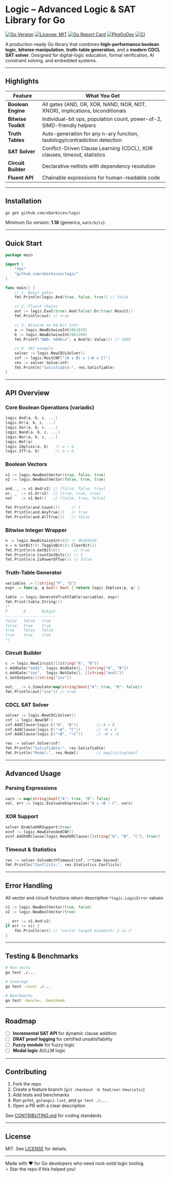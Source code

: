 # Logic – Advanced Logic & SAT Library for Go

[![Go Version](https://img.shields.io/badge/Go-1.18+-00ADD8.svg)](https://golang.org/)
[![License: MIT](https://img.shields.io/badge/License-MIT-yellow.svg)](https://opensource.org/licenses/MIT)
[![Go Report Card](https://goreportcard.com/badge/github.com/xDarkicex/logic)](https://goreportcard.com/report/github.com/xDarkicex/logic)
[![PkgGoDev](https://pkg.go.dev/badge/github.com/xDarkicex/logic.svg)](https://pkg.go.dev/github.com/xDarkicex/logic)
[![CI](https://github.com/xDarkicex/logic/actions/workflows/ci.yml/badge.svg)](https://github.com/xDarkicex/logic/actions)

A production-ready Go library that combines **high-performance boolean logic**, **bitwise manipulation**, **truth-table generation**, and a **modern CDCL SAT solver**. Designed for digital-logic education, formal verification, AI constraint solving, and embedded systems.

---

## Highlights

| Feature | What You Get |
|---------|--------------|
| **Boolean Engine** | All gates (AND, OR, XOR, NAND, NOR, NOT, XNOR), implications, biconditionals |
| **Bitwise Toolkit** | Individual-bit ops, population count, power-of-2, SIMD-friendly helpers |
| **Truth Tables** | Auto-generation for any n-ary function, tautology/contradiction detection |
| **SAT Solver** | Conflict-Driven Clause Learning (CDCL), XOR clauses, timeout, statistics |
| **Circuit Builder** | Declarative netlists with dependency resolution |
| **Fluent API** | Chainable expressions for human-readable code |

---

## Installation

```bash
go get github.com/xDarkicex/logic
```

Minimum Go version: **1.18** (generics, `math/bits`).

---

## Quick Start

```go
package main

import (
    "fmt"
    "github.com/xDarkicex/logic"
)

func main() {
    // 1. Basic gates
    fmt.Println(logic.And(true, false, true)) // false

    // 2. Fluent chains
    out := logic.Eval(true).And(false).Or(true).Result()
    fmt.Println(out) // true

    // 3. Bitwise on 64-bit ints
    a := logic.NewBitwiseInt(0b1010)
    b := logic.NewBitwiseInt(0b1100)
    fmt.Printf("AND: %04b\n", a.And(b).Value()) // 1000

    // 4. SAT example
    solver := logic.NewCDCLSolver()
    cnf := logic.MustCNF("(A ∨ B) ∧ (¬A ∨ C)")
    res := solver.Solve(cnf)
    fmt.Println("Satisfiable:", res.Satisfiable)
}
```

---

## API Overview

### Core Boolean Operations (variadic)

```go
logic.And(a, b, c, ...)
logic.Or(a, b, c, ...)
logic.Xor(a, b, c, ...)
logic.Nand(a, b, c, ...)
logic.Nor(a, b, c, ...)
logic.Not(a)
logic.Implies(a, b)   // a → b
logic.Iff(a, b)       // a ↔ b
```

### Boolean Vectors

```go
v1 := logic.NewBoolVector(true, false, true)
v2 := logic.NewBoolVector(false, true, true)

and, _ := v1.And(v2) // [false, false, true]
or, _  := v1.Or(v2)  // [true, true, true]
not    := v1.Not()   // [false, true, false]

fmt.Println(and.Count())     // 1
fmt.Println(and.AnyTrue())   // true
fmt.Println(and.AllTrue())   // false
```

### Bitwise Integer Wrapper

```go
n := logic.NewBitwiseInt(42) // 0b101010
n = n.SetBit(0).ToggleBit(5).ClearBit(1)
fmt.Println(n.GetBit(0))      // true
fmt.Println(n.CountSetBits()) // 3
fmt.Println(n.IsPowerOfTwo()) // false
```

### Truth-Table Generator

```go
variables := []string{"P", "Q"}
expr := func(p, q bool) bool { return logic.Implies(p, q) }

table := logic.GenerateTruthTable(variables, expr)
fmt.Print(table.String())
/*
P       Q       Output
----------------------
false   false   true
false   true    true
true    false   false
true    true    true
*/
```

### Circuit Builder

```go
c := logic.NewCircuit([]string{"A", "B"})
c.AddGate("and1", logic.AndGate{}, []string{"A", "B"})
c.AddGate("inv",  logic.NotGate{}, []string{"and1"})
c.SetOutputs([]string{"inv"})

out, _ := c.Simulate(map[string]bool{"A": true, "B": false})
fmt.Println(out["inv"]) // true
```

### CDCL SAT Solver

```go
solver := logic.NewCDCLSolver()
cnf := logic.NewCNF()
cnf.AddClause(logic.C("A", "B"))        // A ∨ B
cnf.AddClause(logic.C("¬A", "C"))       // ¬A ∨ C
cnf.AddClause(logic.C("¬B", "¬C"))      // ¬B ∨ ¬C

res := solver.Solve(cnf)
fmt.Println("Satisfiable:", res.Satisfiable)
fmt.Println("Model:", res.Model)        // map[string]bool
```

---

## Advanced Usage

### Parsing Expressions

```go
vars := map[string]bool{"A": true, "B": false}
val, err := logic.EvaluateExpression("A ∧ ¬B → C", vars)
```

### XOR Support

```go
solver.EnableXORSupport(true)
ecnf := logic.NewExtendedCNF()
ecnf.AddXORClause(logic.NewXORClause([]string{"A", "B", "C"}, true))
```

### Timeout & Statistics

```go
res := solver.SolveWithTimeout(cnf, 5*time.Second)
fmt.Println("Conflicts:", res.Statistics.Conflicts)
```

---

## Error Handling

All vector and circuit functions return descriptive `*logic.LogicError` values:

```go
v1 := logic.NewBoolVector(true, false)
v2 := logic.NewBoolVector(true)

_, err := v1.And(v2)
if err != nil {
    fmt.Println(err) // "vector length mismatch: 2 vs 1"
}
```

---

## Testing & Benchmarks

```bash
# Run tests
go test ./...

# Coverage
go test -cover ./...

# Benchmarks
go test -bench=. -benchmem
```

---

## Roadmap

- [ ] **Incremental SAT API** for dynamic clause addition  
- [ ] **DRAT proof logging** for certified unsatisfiability  
- [ ] **Fuzzy module** for fuzzy logic
- [ ] **Modal logic** AI/LLM logic

---

## Contributing

1. Fork the repo  
2. Create a feature branch (`git checkout -b feat/xor-heuristic`)  
3. Add tests and benchmarks  
4. Run `gofmt`, `golangci-lint`, and `go test ./...`  
5. Open a PR with a clear description  

See [CONTRIBUTING.md](CONTRIBUTING.md) for coding standards.

---

## License

MIT. See [LICENSE](LICENSE) for details.

---

Made with ❤️ for Go developers who need rock-solid logic tooling.  
⭐ Star the repo if this helped you!